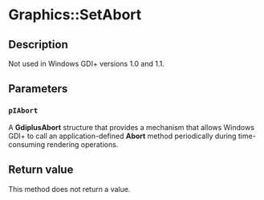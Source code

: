# Graphics::SetAbort

## Description

Not used in Windows GDI+ versions 1.0 and 1.1.

## Parameters

### `pIAbort`

A **GdiplusAbort** structure that provides a mechanism that allows Windows GDI+ to call an application-defined **Abort** method periodically during time-consuming rendering operations.

## Return value

This method does not return a value.